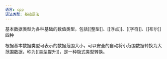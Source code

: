 ```yaml
---
语言: cpp
语法类型: 基础语法
---
```

基本数据类型为各种基础的数值类型，包括[[整型]]、[[浮点]]、[[字符]]、[[布尔]]四种

根据基本数据类型可表示的数据范围大小，可以安全的自动将小范围数据转换为大范围数据，称为[[类型提升]]，是一种隐式类型转换。